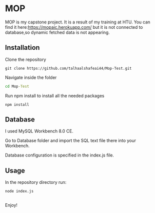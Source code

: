 # MOP

MOP is my capstone project. It is a result of my training at HTU.
You can find it here:https://mopaic.herokuapp.com/ but it is not connected to database,so dynamic fetched data is not appearing.

## Installation

Clone the repository

```git
git clone https://github.com/talhaalshafeai44/Mop-Test.git
```
Navigate inside the folder

```cmd
cd Mop-Test
```
Run npm install to install all the needed packages

```nodejs
npm install
```
## Database
I used MySQL Workbench 8.0 CE.

Go to Database folder and import the SQL text file there into your Workbench.

Database configuration is specified in the index.js file.
## Usage
In the repository directory run:
```nodejs
node index.js
```
## 
Enjoy!
